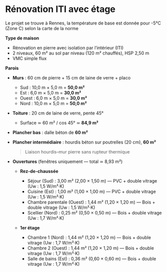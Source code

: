 # Rénovation ITI avec étage

Le projet se trouve à Rennes, la température de base est donnée pour -5°C (Zone C) selon la carte de la norme

**Type de maison**

- Rénovation en pierre avec isolation par l’intérieur (ITI)  
- 2 niveaux, 60 m² au sol par niveau (120 m² chauffés), HSP 2,50 m  
- VMC simple flux

**Parois**

- **Murs** : 60 cm de pierre + 15 cm de laine de verre + placo  
  - Sud   : 10,0 m × 5,0 m = **50,0 m²**  
  - Est   :  6,0 m × 5,0 m = **30,0 m²**  
  - Ouest :  6,0 m × 5,0 m = **30,0 m²**  
  - Nord  : 10,0 m × 5,0 m = **50,0 m²**  
- **Toiture** : 20 cm de laine de verre, pente 45°  
  - Surface ≃ 60 m² / cos 45° ≃ **84,9 m²**  
- **Plancher bas** : dalle béton de **60 m²**  
- **Plancher intermédiaire** : hourdis béton sur poutrelles (20 cm), **60 m²**  
  > Liaison hourdis–mur pierre sans rupteur thermique  

- **Ouvertures** (fenêtres uniquement — total ≃ 8,93 m²)
  - **Rez-de-chaussée**  
    - Séjour (Sud)               : 3,00 m² (2,00 × 1,50 m) — PVC + double vitrage (Uw : 1,5 W/m²·K)  
    - Cuisine (Est)              : 1,00 m² (1,00 × 1,00 m) — PVC + double vitrage (Uw : 1,5 W/m²·K)  
    - Chambre parentale (Ouest)  : 1,44 m² (1,20 × 1,20 m) — Bois + double vitrage (Uw : 1,5 W/m²·K)  
    - Scellier (Nord)            : 0,25 m² (0,50 × 0,50 m) — Bois + double vitrage (Uw : 1,7 W/m²·K)  

  - **1er étage**  
    - Chambre 1 (Nord)           : 1,44 m² (1,20 × 1,20 m) — Bois + double vitrage (Uw : 1,7 W/m²·K)  
    - Chambre 2 (Ouest)          : 1,44 m² (1,20 × 1,20 m) — Bois + double vitrage (Uw : 1,7 W/m²·K)  
    - Salle de bains (Est)        : 0,36 m² (0,60 × 0,60 m) — Bois + double vitrage (Uw : 1,7 W/m²·K)  
